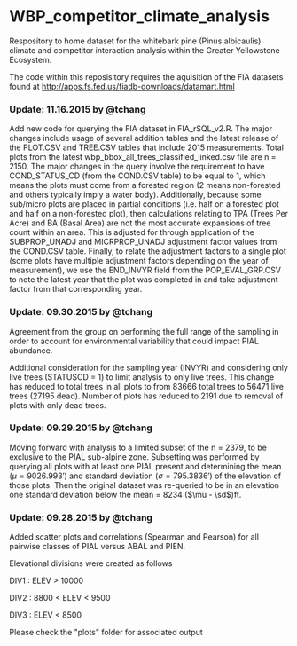 # WBP_competitor_climate_analysis

Respository to home dataset for the whitebark pine (Pinus albicaulis) climate and competitor interaction analysis within the Greater Yellowstone Ecosystem. 

The code within this reposisitory requires the aquisition of the FIA datasets found at 
http://apps.fs.fed.us/fiadb-downloads/datamart.html


### Update: 11.16.2015 by @tchang

Add new code for querying the FIA dataset in FIA_rSQL_v2.R. The major changes include usage of several addition tables and the latest release of the PLOT.CSV and TREE.CSV tables that include 2015 measurements. Total plots from the latest wbp_bbox_all_trees_classified_linked.csv file are n = 2150. The major changes in the query involve the requirement to have COND_STATUS_CD (from the COND.CSV table) to be equal to 1, which means the plots must come from a forested region (2 means non-forested and others typically imply a water body). Additionally, because some sub/micro plots are placed in partial conditions (i.e. half on a forested plot and half on a non-forested plot), then calculations relating to TPA (Trees Per Acre) and BA (Basal Area) are not the most accurate expansions of tree count within an area. This is adjusted for through application of the SUBPROP_UNADJ and MICRPROP_UNADJ adjustment factor values from the COND.CSV table. Finally, to relate the adjustment factors to a single plot (some plots have multiple adjustment factors depending on the year of measurement), we use the END_INVYR field from the POP_EVAL_GRP.CSV to note the latest year that the plot was completed in and take adjustment factor from that corresponding year. 

### Update: 09.30.2015 by @tchang

Agreement from the group on performing the full range of the sampling in order to account for environmental variability that could impact PIAL abundance.

Additional consideration for the sampling year (INVYR) and considering only live trees (STATUSCD = 1) to limit analysis to only live trees. This change has reduced to total trees in all plots to from 83666 total trees to 56471 live trees (27195 dead). Number of plots has reduced to 2191 due to removal of plots with only dead trees.   

### Update: 09.29.2015 by @tchang

Moving forward with analysis to a limited subset of the n = 2379, to be exclusive to the PIAL sub-alpine zone. Subsetting was performed by querying all plots with at least one PIAL present and determining the mean ($\mu = 9026.993'$) and standard deviation ($\sigma = 795.3836'$) of the elevation of those plots. Then the original dataset was re-queried to be in an elevation one standard deviation below the mean = 8234 ($\mu - \sd$)ft.  

### Update: 09.28.2015 by @tchang

Added scatter plots and correlations (Spearman and Pearson) for all pairwise classes of PIAL versus ABAL and PIEN. 

Elevational divisions were created as follows

DIV1 : ELEV > 10000

DIV2 : 8800 < ELEV < 9500

DIV3 : ELEV < 8500

Please check the "plots" folder for associated output


